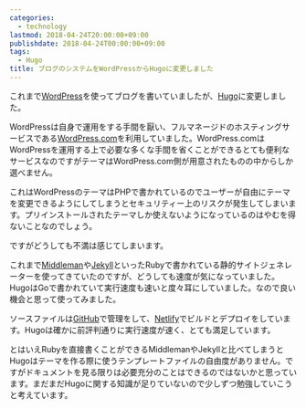 ```yaml
---
categories:
  - technology
lastmod: 2018-04-24T20:00:00+09:00
publishdate: 2018-04-24T00:00:00+09:00
tags:
  - Hugo
title: ブログのシステムをWordPressからHugoに変更しました
---
```


これまで[WordPress](https://wordpress.org/)を使ってブログを書いていましたが、[Hugo](https://gohugo.io/)に変更しました。

<!--more-->

WordPressは自身で運用をする手間を厭い、フルマネージドのホスティングサービスである[WordPress.com](https://wordpress.com/)を利用していました。WordPress.comはWordPressを運用する上で必要な多くな手間を省くことができるとても便利なサービスなのですがテーマはWordPress.com側が用意されたものの中からしか選べません。

これはWordPressのテーマはPHPで書かれているのでユーザーが自由にテーマを変更できるようにしてしまうとセキュリティー上のリスクが発生してしまいます。プリインストールされたテーマしか使えないようになっているのはやむを得ないことなのでしょう。

ですがどうしても不満は感じてしまいます。

これまで[Middleman](https://middlemanapp.com/)や[Jekyll](https://jekyllrb.com/)といったRubyで書かれている静的サイトジェネレーターを使ってきていたのですが、どうしても速度が気になっていました。HugoはGoで書かれていて実行速度も速いと度々耳にしていました。なので良い機会と思って使ってみました。

ソースファイルは[GitHub](https://github.com/)で管理をして、[Netlify](https://www.netlify.com/)でビルドとデプロイをしています。Hugoは確かに前評判通りに実行速度が速く、とても満足しています。

とはいえRubyを直接書くことができるMiddlemanやJekyllと比べてしまうとHugoはテーマを作る際に使うテンプレートファイルの自由度がありません。ですがドキュメントを見る限りは必要充分のことはできるのではないかと思っています。まだまだHugoに関する知識が足りていないので少しずつ勉強していこうと考えています。
